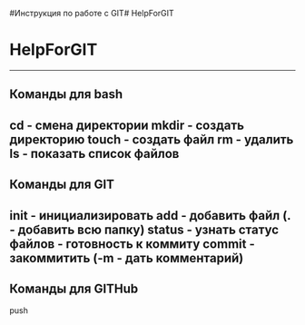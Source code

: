 #Инструкция по работе с GIT# HelpForGIT
# HelpForGIT
---
## Команды для bash
cd - смена директории
mkdir - создать директорию
touch - создать файл
rm - удалить
ls - показать список файлов
---
## Команды для GIT
init - инициализировать
add - добавить файл (. - добавить всю папку)
status - узнать статус файлов - готовность к коммиту
commit - закоммитить (-m - дать комментарий)
---
## Команды для GITHub

push
